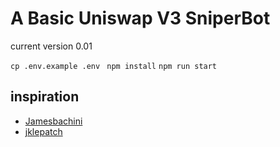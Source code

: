 # A Basic Uniswap V3 SniperBot

current version 0.01

```cp .env.example .env ```
```npm install```
```npm run start```


## inspiration

- [Jamesbachini](https://github.com/jamesbachini/Uniswap-V3-Experiments/blob/main/uniswap-v3-trader.js)
- [jklepatch](https://github.com/jklepatch/eattheblocks/blob/master/screencast/322-uniswap-trading-bot/bot.js)
